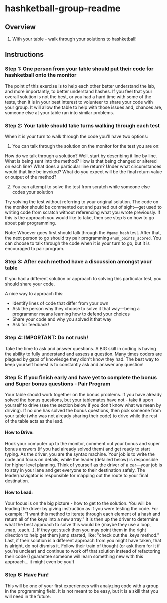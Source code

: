 # hashketball-group-readme

## Overview

1. With your table - walk through your solutions to hashketball!

## Instructions

### Step 1: One person from your table should put their code for hashketball onto the monitor

The point of this exercise is to help each other better understand the lab, and more
importantly, to better understand hashes. If you feel that your overall solution is not
the best, or you had a hard time with some of the tests, then it is in your best interest
to volunteer to share your code with your group. It will allow the table to help with
those issues and, chances are, someone else at your table ran into similar problems.

### Step 2: Your table should take turns walking through each test

When it is your turn to walk through the code you'll have two options:

1. You can talk through the solution on the monitor for the test you are on:

How do we talk through a solution? Well, start by describing it line by line. What is
being sent into the method? How is that being changed or altered on each line? What does a
particular line return? Under what circumstances would that line be invoked? What do you
expect will be the final return value or output of the method?

2. You can attempt to solve the test from scratch while someone else codes your solution

Try solving the test without referring to your original solution. The code on the monitor
should be commented out and pushed out of sight––get used to writing code from scratch
without referencing what you wrote previously. If this is the approach you would like to
take, then see step 5 on how to go about pair programming.

Note: Whoever goes first should talk through the `#game_hash` test. After that, the next
person to go should try pair programming `#num_points_scored`. You can choose to talk
through the code when it is your turn to go, but it is encouraged to pair program.

### Step 3: After each method have a discussion amongst your table

If you had a different solution or approach to solving this particular test, you should
share your code.

A nice way to approach this:

* Identify lines of code that differ from your own
* Ask the person why they choose to solve it that way––being a programmer means learning how to defend your choices
* Share your code and why you solved it that way
* Ask for feedback!

### Step 4: IMPORTANT: Do not rush!

Take the time to ask and answer questions. A BIG skill in coding is having the ability to
fully understand and assess a question. Many times coders are plagued by gaps of knowledge
they didn't know they had. The best way to keep yourself honest is to constantly ask and
answer any question!

### Step 5: If you finish early and have yet to complete the bonus and Super bonus questions - Pair Program

Your table should work together on the bonus problems. If you have already solved the
bonus questions, but your tablemates have not - take it upon yourself to drive (see the
section below if you don't know what we mean by driving). If no one has solved the bonus
questions, then pick someone from your table (who was not already sharing their code) to
drive while the rest of the table acts as the lead.

#### How to Drive:

Hook your computer up to the monitor, comment out your bonus and super bonus answers (if
you had already solved them) and get ready to start typing. As the driver, you are the
syntax machine. Your job is to write the code and focus on details, while the leader
(detailed below) is responsible for higher level planning. Think of yourself as the driver
of a car––your job is to stay in your lane and get everyone to their destination safely.
The leader/navigator is responsible for mapping out the route to your final destination.

#### How to Lead:

Your focus is on the big picture - how to get to the solution. You will be leading the
driver by giving instruction as if you were testing the code. For example: "I want this
method to iterate through each element of a hash and return all of the keys into a new
array." It is then up the driver to determine what the best approach to solve this would
be (maybe they use a loop, .map, .each...). If they get stuck then you may point them in
the right direction to help get them jump started, like: "check out the .keys method."
Last, if their solution is a different approach from you might have taken, that is
alright, do not dismiss it. Follow their train of thought (or ask them for it if you're
unclear) and continue to work off that solution instead of refactoring their code (I
guarantee someone will learn something new with this approach... it might even be you!)

### Step 6: Have Fun!

This will be one of your first experiences with analyzing code with a group in the
programming field. It is not meant to be easy, but it is a skill that you will need in the
future.
